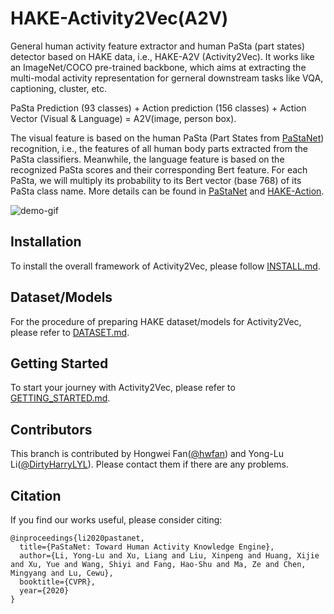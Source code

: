 # HAKE-Activity2Vec(A2V)
General human activity feature extractor and human PaSta (part states) detector based on HAKE data, i.e., HAKE-A2V (Activity2Vec). 
It works like an ImageNet/COCO pre-trained backbone, which aims at extracting the multi-modal activity representation for gerneral downstream tasks like VQA, captioning, cluster, etc. 

PaSta Prediction (93 classes) + Action prediction (156 classes) + Action Vector (Visual & Language) = A2V(image, person box).

The visual feature is based on the human PaSta (Part States from [PaStaNet](https://arxiv.org/pdf/2004.00945.pdf)) recognition, i.e., the features of all human body parts extracted from the PaSta classifiers. 
Meanwhile, the language feature is based on the recognized PaSta scores and their corresponding Bert feature. 
For each PaSta, we will multiply its probability to its Bert vector (base 768) of its PaSta class name. More details can be found in [PaStaNet](https://arxiv.org/pdf/2004.00945.pdf) and [HAKE-Action](https://github.com/DirtyHarryLYL/HAKE-Action).

![demo-gif](./demo/a2v-demo.gif)

## Installation
 To install the overall framework of Activity2Vec, please follow [INSTALL.md](./INSTALL.md).

## Dataset/Models
 For the procedure of preparing HAKE dataset/models for Activity2Vec, please refer to [DATASET.md](./DATASET.md).

## Getting Started
 To start your journey with Activity2Vec, please refer to [GETTING_STARTED.md](./GETTING_STARTED.md).

## Contributors
 This branch is contributed by Hongwei Fan([@hwfan](https://github.com/hwfan)) and Yong-Lu Li([@DirtyHarryLYL](https://github.com/DirtyHarryLYL)). Please contact them if there are any problems.
 
## Citation
 If you find our works useful, please consider citing:
```
@inproceedings{li2020pastanet,
  title={PaStaNet: Toward Human Activity Knowledge Engine},
  author={Li, Yong-Lu and Xu, Liang and Liu, Xinpeng and Huang, Xijie and Xu, Yue and Wang, Shiyi and Fang, Hao-Shu and Ma, Ze and Chen, Mingyang and Lu, Cewu},
  booktitle={CVPR},
  year={2020}
}
```

